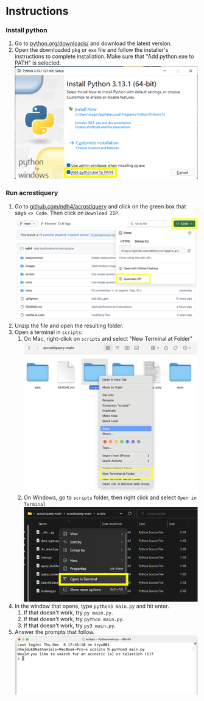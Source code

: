 # Instructions

### Install python

1. Go to [python.org/downloads/](https://www.python.org/downloads/) and download the latest version.
2. Open the downloaded `pkg` or `exe` file and follow the installer's instructions to complete installation. Make sure that "Add python.exe to PATH" is selected. ![Make sure that Add python.exe to PATH has a check mark next to it.](images/add_python_to_path.png)

### Run acrostiquery

1. Go to [github.com/ndh4/acrostiquery](https://github.com/ndh4/acrostiquery) and click on the green box that says `<> Code`. Then click on `Download ZIP`.
![Code | Download ZIP](images/download_zip.png)
2. Unzip the file and open the resulting folder.
3. Open a terminal in `scripts`:
   1. On Mac, right-click on `scripts` and select "New Terminal at Folder" ![Right-click on `scripts` and select "New Terminal at Folder"](images/open_terminal_mac.png)
   2. On Windows, go to `scripts` folder, then right click and select `Open in Terminal` ![image](images/open_terminal_windows.png)
4. In the window that opens, type `python3 main.py` and hit enter.
   1. If that doesn't work, try `py main.py`.
   2. If that doesn't work, try `python main.py`.
   3. If that doesn't work, try `py3 main.py`.
5. Answer the prompts that follow.
![The first question should be, "Do you want to search for an acrostic or telestich?](images/mac_success.png)

